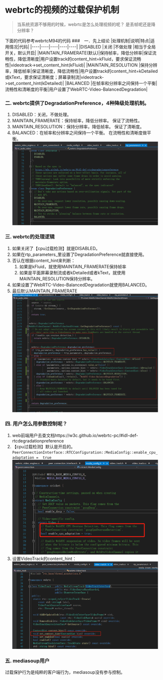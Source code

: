 # webrtc的视频的过载保护机制
> 当系统资源不够用的时候，webrtc是怎么处理视频的呢？ 是丢帧呢还是降分辨率？

下面的代码参考webrtcM94的代码
###　一．先上结论
|处理机制|说明|特点|适用情况|代码|
|----|----|----|----|----|
|DISABLED               |关闭             |不做处理             |相当于全局开关，默认开启|
|MAINTAIN_FRAMERATE(默认)|保持帧率，降低分辨率|保证流畅性，降低清晰度|用户设置track的content_hint=kFluid，要求保证流畅性|videotrack->set_content_hint(kFluid)|
|MAINTAIN_RESOLUTION    |保持分辨率，降低帧率|保证清晰度，降低流畅性|用户设置track的content_hint=kDetailed或kText，要求保证清晰度；屏幕录制流|videotrack->set_content_hint(kDetailed)|
|BALANCED               |在帧率和分辨率之间保持一个平衡|流畅性和清晰度的平衡|用户设置了WebRTC-Video-BalancedDegradation|

### 二. webrtc提供了DegradationPreference，4种降级处理机制。
1. DISABLED：关闭，不做处理。
2. MAINTAIN_FRAMERATE：保持帧率，降低分辨率。 保证了流畅性。
3. MAINTAIN_RESOLUTION：保持分辨率，降低帧率。 保证了清晰度。
4. BALANCED：在帧率和分辨率之间保持一个平衡。 在流畅性和清晰度做平衡。
![](.webrtc的视频的过载保护机制_images/01ec46e9.png)

### 三. webrtc的处理逻辑
1. 如果关闭了【cpu过载检测】就是DISABLED。
2. 如果在rtp_parameters_里设置了DegradationPreference就直接使用。
3. 否认在根据content_hint来判断：
    1. 如果是kFluid，就使用MAINTAIN_FRAMERATE保持帧率
    2. 如果是平面屏幕录制流或者kDetailed或者kText，就使用MAINTAIN_RESOLUTION保持分辨率。
4. 如果设置了WebRTC-Video-BalancedDegradation就使用BALANCED。
5. 最后默认MAINTAIN_FRAMERATE
![](.webrtc的视频的过载保护机制_images/beaa4188.png)

### 四. 用户怎么用参数控制呢？
1. web前端用户去查文档https://w3c.github.io/webrtc-pc/#idl-def-rtcdegradationpreference
2. 【cpu过载检测】默认是开启的。
`PeerConnectionInterface::RTCConfiguration::MediaConfig::enable_cpu_adaptation =  true`
![](.webrtc的视频的过载保护机制_images/fba0340c.png)
3. 设置VideoTrack的content_hint：
![](.webrtc的视频的过载保护机制_images/70118848.png)

### 五. mediasoup用户
过载保护行为是纯粹的客户端行为，mediasoup没有参与控制。